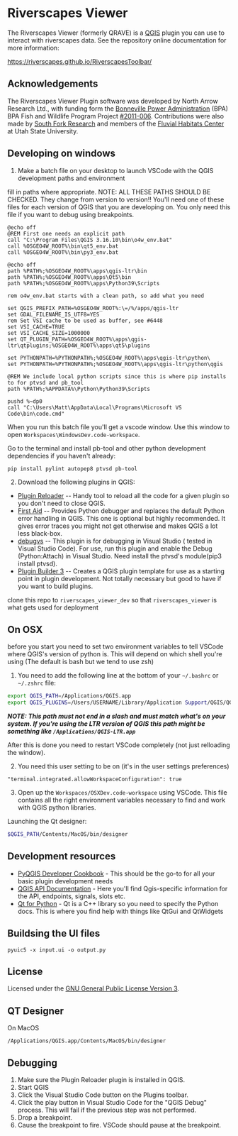 # Riverscapes Viewer

The Riverscapes Viewer (formerly QRAVE) is a [QGIS](http://www.qgis.org/en/site/) plugin you can use to interact with riverscapes data. See the repository online documentation for more information:

<https://riverscapes.github.io/RiverscapesToolbar/>

## Acknowledgements

The Riverscapes Viewer Plugin software was developed by North Arrow Research Ltd., with funding form the [Bonneville Power Administration](https://www.bpa.gov/) (BPA) BPA Fish and Wildlife Program Project [#2011-006](http://www.cbfish.org/Project.mvc/Display/2011-006-00). Contributions were also made by [South Fork Research](http://www.southforkresearch.org/) and members of the [Fluvial Habitats Center](http://etal.joewheaton.org/a/joewheaton.org/et-al/) at Utah State University.

## Developing on windows


1. Make a batch file on your desktop to launch VSCode with the QGIS development paths and environment

fill in paths where appropriate.  NOTE: ALL THESE PATHS SHOULD BE CHECKED. They change from version to version!! You'll need one of these files for each version of QGIS that you are developing on. You only need this file if you want to debug using breakpoints.

```batch
@echo off
@REM First one needs an explicit path
call "C:\Program Files\QGIS 3.16.10\bin\o4w_env.bat"
call %OSGEO4W_ROOT%\bin\qt5_env.bat
call %OSGEO4W_ROOT%\bin\py3_env.bat

@echo off
path %PATH%;%OSGEO4W_ROOT%\apps\qgis-ltr\bin
path %PATH%;%OSGEO4W_ROOT%\apps\Qt5\bin
path %PATH%;%OSGEO4W_ROOT%\apps\Python39\Scripts

rem o4w_env.bat starts with a clean path, so add what you need

set QGIS_PREFIX_PATH=%OSGEO4W_ROOT%:\=/%/apps/qgis-ltr
set GDAL_FILENAME_IS_UTF8=YES
rem Set VSI cache to be used as buffer, see #6448
set VSI_CACHE=TRUE
set VSI_CACHE_SIZE=1000000
set QT_PLUGIN_PATH=%OSGEO4W_ROOT%\apps\qgis-ltr\qtplugins;%OSGEO4W_ROOT%\apps\qt5\plugins

set PYTHONPATH=%PYTHONPATH%;%OSGEO4W_ROOT%\apps\qgis-ltr\python\
set PYTHONPATH=%PYTHONPATH%;%OSGEO4W_ROOT%\apps\qgis-ltr\python\qgis

@REM We include local python scripts since this is where pip installs to for ptvsd and pb_tool
path %PATH%;%APPDATA%\Python\Python39\Scripts

pushd %~dp0
call "C:\Users\Matt\AppData\Local\Programs\Microsoft VS Code\bin\code.cmd"
```

When you run this batch file you'll get a vscode window. Use this window to open `Workspaces\WindowsDev.code-workspace`.

Go to the terminal and install pb-tool and other python development dependencies if you haven't already:

```
pip install pylint autopep8 ptvsd pb-tool
```


2. Download the following plugins in QGIS:

* [Plugin Reloader](https://github.com/borysiasty/plugin_reloader) -- Handy tool to reload all the code for a given plugin so you don't need to close QGIS.
* [First Aid](https://github.com/wonder-sk/qgis-first-aid-plugin) -- Provides Python debugger and replaces the default Python error handling in QGIS. This one is optional but highly recommended. It gives error traces you might not get otherwise and makes QGIS a lot less black-box.
* [debugvs](https://github.com/lmotta/debug_vs_plugin/wiki) -- This plugin is for debugging in Visual Studio ( tested in Visual Studio Code). For use, run this plugin and enable the Debug (Python:Attach) in Visual Studio. Need install the ptvsd's module(pip3 install ptvsd).
* [Plugin Builder 3](http://g-sherman.github.io/Qgis-Plugin-Builder) -- Creates a QGIS plugin template for use as a starting point in plugin development. Not totally necessary but good to have if you want to build plugins.


clone this repo to `riverscapes_viewer_dev` so that `riverscapes_viewer` is what gets used for deployment



## On OSX

before you start you need to set two environment variables to tell VSCode where QGIS's version of python is. This will depend on which shell you're using (The default is bash but we tend to use zsh)

1. You need to add the following line at the bottom of your `~/.bashrc` or `~/.zshrc` file:

```bash
export QGIS_PATH=/Applications/QGIS.app
export QGIS_PLUGINS=/Users/USERNAME/Library/Application Support/QGIS/QGIS3/profiles/user/python/plugins
```

***NOTE: This path must not end in a slash and must match what's on your system. If you're using the LTR version of QGIS this path might be something like `/Applications/QGIS-LTR.app`***

After this is done you need to restart VSCode completely (not just relloading the window).

2. You need this user setting to be on (it's in the user settings preferences)

```
"terminal.integrated.allowWorkspaceConfiguration": true
```

3. Open up the `Workspaces/OSXDev.code-workspace` using VSCode. This file contains all the right environment variables necessary to find and work with QGIS python libraries.

Launching the Qt designer:

```bash
$QGIS_PATH/Contents/MacOS/bin/designer 
```


## Development resources

* [PyQGIS Developer Cookbook](https://docs.qgis.org/3.16/en/docs/pyqgis_developer_cookbook/index.html) - This should be the go-to for all your basic plugin development needs
* [QGIS API Documentation](https://qgis.org/api/) - Here you'll find Qgis-specific information for the API, endpoints, signals, slots etc.
* [Qt for Python](https://doc.qt.io/qtforpython-5/) - Qt is a C++ library so you need to specify the Python docs. This is where you find help with things like QtGui and QtWidgets


## Buildsing the UI files

```
pyuic5 -x input.ui -o output.py
```

## License

Licensed under the [GNU General Public License Version 3](https://github.com/Riverscapes/RiverscapesToolbar/blob/master/LICENSE).

## QT Designer

On MacOS

`/Applications/QGIS.app/Contents/MacOS/bin/designer`

## Debugging

1. Make sure the Plugin Reloader plugin is installed in QGIS.
1. Start QGIS
1. Click the Visual Studio Code button on the Plugins toolbar.
1. Click the play button in Visual Studio Code for the "QGIS Debug" process. This will fail if the previous step was not performed.
1. Drop a breakpoint.
1. Cause the breakpoint to fire. VSCode should pause at the breakpoint.

